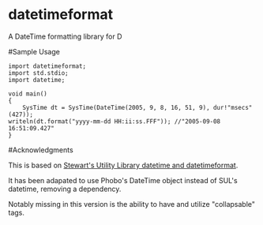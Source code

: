 # datetimeformat
A DateTime formatting library for D

#Sample Usage

    import datetimeformat;
    import std.stdio;
    import datetime;

    void main()
    {
        SysTime dt = SysTime(DateTime(2005, 9, 8, 16, 51, 9), dur!"msecs"(427));
   	writeln(dt.format("yyyy-mm-dd HH:ii:ss.FFF")); //"2005-09-08 16:51:09.427"
    }

#Acknowledgments

This is based on [Stewart's Utility Library datetime and datetimeformat](http://pr.stewartsplace.org.uk/d/sutil/doc/datetimeformat.html).

It has been adapated to use Phobo's DateTime object instead of SUL's datetime, removing a dependency.

Notably missing in this version is the ability to have and utilize "collapsable" tags.
